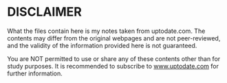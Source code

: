 # DISCLAIMER

What the files contain here is my notes taken from uptodate.com. The contents may differ from the original webpages and are not peer-reviewed, and the validity of the information provided here is not guaranteed.

You are NOT permitted to use or share any of these contents other than for study purposes. It is recommended to subscribe to www.uptodate.com for further information.
